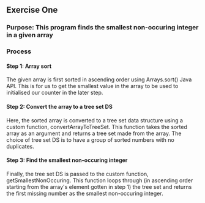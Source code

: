 ## Exercise One
### Purpose: This program finds the smallest non-occuring integer in a given array

### Process
#### Step 1: Array sort
The given array is first sorted in ascending order using Arrays.sort() Java API.
This is for us to get the smallest value in the array to be used to initialised our counter in the later step.
#### Step 2: Convert the array to a tree set DS
Here, the sorted array is converted to a tree set data structure using a custom function, convertArrayToTreeSet. This function takes the sorted array as an argument and returns a tree set made from the array. The choice of tree set DS is to have a group of sorted numbers
with no duplicates.
#### Step 3: Find the smallest non-occuring integer
Finally, the tree set DS is passed to the custom function, getSmallestNonOccuring. This function loops through (in ascending order starting from the array's element gotten in step 1) the tree set and returns the first missing number as the smallest non-occuring integer. 
